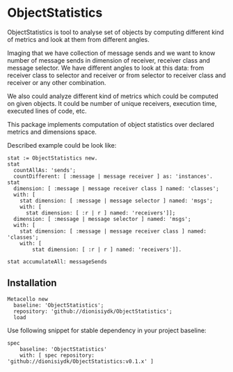 # ObjectStatistics
ObjectStatistics is tool to analyse set of objects by computing different kind of metrics and look at them from different angles.

Imaging that we have collection of message sends and we want to know number of message sends in dimension of receiver, receiver class and message selector. We have different angles to look at this data: from receiver class to selector and receiver or from selector to receiver class and receiver or any other combination. 

We also could analyze different kind of metrics which could be computed on given objects. It could be number of unique receivers, execution time, executed lines of code, etc.

This package implements computation of object statistics over declared metrics and dimensions space.

Described example could be look like:
```Smalltalk
stat := ObjectStatistics new.
stat
  countAllAs: 'sends';
  countDifferent: [ :message | message receiver ] as: 'instances'.
stat 
  dimension: [ :message | message receiver class ] named: 'classes';
  with: [ 
    stat dimension: [ :message | message selector ] named: 'msgs';
    with: [ 
      stat dimension: [ :r | r ] named: 'receivers']];
  dimension: [ :message | message selector ] named: 'msgs';
  with: [ 
    stat dimension: [ :message | message receiver class ] named: 'classes';
    with: [ 
        stat dimension: [ :r | r ] named: 'receivers']].
			
stat accumulateAll: messageSends
 ```
## Installation
```Smalltalk
Metacello new
  baseline: 'ObjectStatistics';
  repository: 'github://dionisiydk/ObjectStatistics';
  load
```
Use following snippet for stable dependency in your project baseline:
```Smalltalk
spec
    baseline: 'ObjectStatistics'
    with: [ spec repository: 'github://dionisiydk/ObjectStatistics:v0.1.x' ]
```
